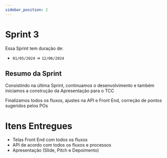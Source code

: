 ```yaml
---
sidebar_position: 2
---
```


# Sprint 3

Essa Sprint tem duração de:

- `01/05/2024` → `12/06/2024`

## Resumo da Sprint

Consistindo na última Sprint, continuamos o desenvolvimento e também iniciamos a construção da Apresentação para o TCC

Finalizamos todos os fluxos, ajustes na API e Front End, correção de pontos sugeridos pelos POs


# Itens Entregues

- Telas Front End com todos os fluxos
- API de acordo com todos os fluxos e processos
- Apresentação (Slide, Pitch e Depoimento)

